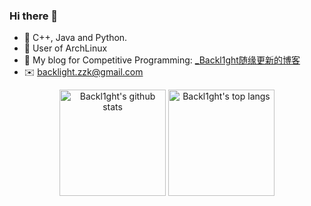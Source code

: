 ### Hi there 👋

- :seedling: C++, Java and Python.
- :beginner: User of ArchLinux
- :thought_balloon: My blog for Competitive Programming: [_Backl1ght随缘更新的博客](https://www.cnblogs.com/zengzk/)
- :envelope: backlight.zzk@gmail.com 

<p align="center">

<img alt="Backl1ght's github stats" height="170em" src="https://github-readme-stats.vercel.app/api?username=Backl1ght&show_icons=true">

<img alt="Backl1ght's top langs" height="170em" src="https://github-readme-stats.vercel.app/api/top-langs/?username=Backl1ght&hide=typescript,css,html,c&layout=compact&langs_count=4">

</p>
